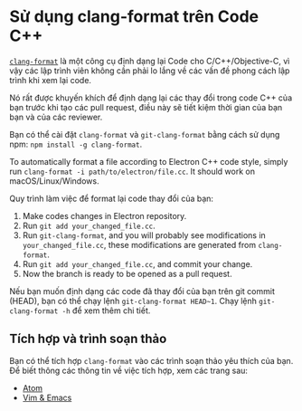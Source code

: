 # Sử dụng clang-format trên Code C++

[`clang-format`](http://clang.llvm.org/docs/ClangFormat.html) là một công cụ định dạng lại Code cho C/C++/Objective-C, vì vậy các lập trình viên không cần phải lo lắng về các vấn đề phong cách lập trình khi xem lại code.

Nó rất được khuyến khích để định dạng lại các thay đổi trong code C++ của bạn trước khi tạo các pull request, điều này sẽ tiết kiệm thời gian của bạn bạn và của các reviewer.

Bạn có thể cài đặt `clang-format` và `git-clang-format` bằng cách sử dụng npm: `npm install -g clang-format`.

To automatically format a file according to Electron C++ code style, simply run `clang-format -i path/to/electron/file.cc`. It should work on macOS/Linux/Windows.

Quy trình làm việc để format lại code thay đổi của bạn:

  1. Make codes changes in Electron repository.
  2. Run `git add your_changed_file.cc`.
  3. Run `git-clang-format`, and you will probably see modifications in `your_changed_file.cc`, these modifications are generated from `clang-format`.
  4. Run `git add your_changed_file.cc`, and commit your change.
  5. Now the branch is ready to be opened as a pull request.

Nếu bạn muốn định dạng các code đã thay đổi của bạn trên git commit (HEAD), bạn có thể chạy lệnh `git-clang-format HEAD~1`. Chạy lệnh `git-clang-format -h` để xem thêm chi tiết.

## Tích hợp và trình soạn thảo

Bạn có thể tích hợp `clang-format` vào các trình soạn thảo yêu thích của bạn. Để biết thông các thông tin về việc tích hợp, xem các trang sau:

- [Atom](https://atom.io/packages/clang-format)
- [Vim & Emacs](http://clang.llvm.org/docs/ClangFormat.html#vim-integration)